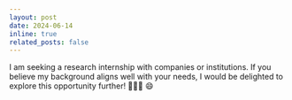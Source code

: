 ```yaml
---
layout: post
date: 2024-06-14
inline: true
related_posts: false
---
```


I am seeking a research internship with companies or institutions. If you believe my background aligns well with your needs, I would be delighted to explore this opportunity further! 👨🏻‍💻 :smile: